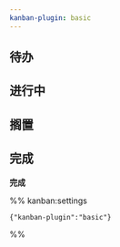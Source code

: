 ```yaml
---
kanban-plugin: basic
---
```


## 待办



## 进行中



## 搁置



## 完成

**完成**




%% kanban:settings
```
{"kanban-plugin":"basic"}
```
%%